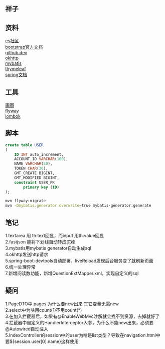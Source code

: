## 祥子

## 资料
[es社区](https://elasticsearch.cn/)  
[bootstrap官方文档](https://v3.bootcss.com/)  
[github dev](https://developer.github.com/apps/building-oauth-apps/creating-an-oauth-app/)  
[okhttp](https://square.github.io/okhttp/)  
[mybatis](https://mybatis.org/spring-boot-starter/mybatis-spring-boot-test-autoconfigure/index.html)  
[thymeleaf](https://www.thymeleaf.org/doc/tutorials/3.0/usingthymeleaf.html)  
[spring文档](https://docs.spring.io/spring/docs/5.0.1.RELEASE/spring-framework-reference/)  

## 工具
[画图](https://www.visual-paradigm.com/cn/)  
[flyway](https://flywaydb.org/getstarted/firststeps/maven)  
[lombok](https://projectlombok.org/)  

## 脚本
```sql
create table USER
(
	ID INT auto_increment,
	ACCOUNT_ID VARCHAR(100),
	NAME VARCHAR(50),
	TOKEN CHAR(36),
	GMT_CREATE BIGINT,
	GMT_MODIFIED BIGINT,
	constraint USER_PK
		primary key (ID)
);
```
```bash
mvn flyway:migrate
mvn -Dmybatis.generator.overwrite=true mybatis-generator:generate
```

## 笔记
1.textarea 用 th:text回显，而input 用th:value回显  
2.fastjson 能将下划线自动转成驼峰  
3.mybatis用mybatis generator自动生成sql  
4.okhttp发送http请求  
5.spring-boot-devtools自动部署，liveReload发现后台服务变了就刷新页面  
6.统一处理异常  
7.新增阅读数功能，新增QuestionExtMapper.xml，实现自定义的sql

## 疑问
1.PageDTO中 pages 为什么要new出来 其它变量无需new  
2.select中为啥用count(1)不用count(*)  
3.在加入拦截器后，如果有@EnableWebMvc注解就会找不到资源，去掉就好了  
4.拦截器中自定义的HandlerInterceptor入参，为什么不能new出来，必须要@Autowired自动注入  
5.IndexController的session中的user为啥是list类型？导致在navigation.html中要${session.user[0].name}这样使用  
